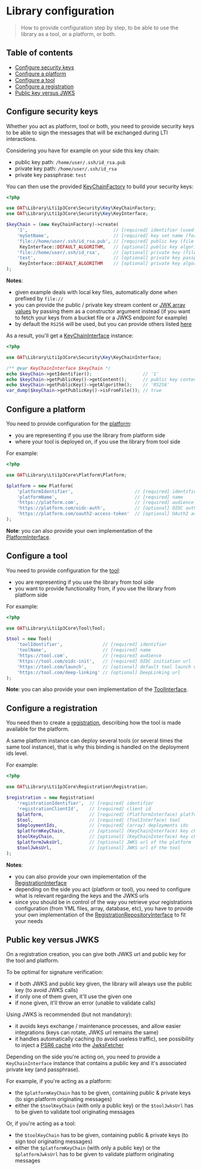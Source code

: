 # Library configuration

> How to provide configuration step by step, to be able to use the library as a tool, or a platform, or both.

## Table of contents

- [Configure security keys](#configure-security-keys)
- [Configure a platform](#configure-a-platform)
- [Configure a tool](#configure-a-tool)
- [Configure a registration](#configure-a-registration)
- [Public key versus JWKS](#public-key-versus-jwks)

## Configure security keys

Whether you act as platform, tool or both, you need to provide security keys to be able to sign the messages that will be exchanged during LTI interactions.

Considering you have for example on your side this key chain:
- public key path: `/home/user/.ssh/id_rsa.pub`
- private key path: `/home/user/.ssh/id_rsa`
- private key passphrase: `test`

You can then use the provided [KeyChainFactory](../../src/Security/Key/KeyChainFactory.php) to build your security keys:

```php
<?php

use OAT\Library\Lti1p3Core\Security\Key\KeyChainFactory;
use OAT\Library\Lti1p3Core\Security\Key\KeyInterface;

$keyChain = (new KeyChainFactory)->create(
    '1',                                // [required] identifier (used for JWT kid header)
    'mySetName',                        // [required] key set name (for grouping)
    'file://home/user/.ssh/id_rsa.pub', // [required] public key (file or content)
     KeyInterface::DEFAULT_ALGORITHM,   // [optional] public key algorithm (default: RS256)
    'file://home/user/.ssh/id_rsa',     // [optional] private key (file or content)
    'test',                             // [optional] private key passphrase (if existing)
     KeyInterface::DEFAULT_ALGORITHM    // [optional] private key algorithm (default: RS256)
);
```
**Notes**:
- given example deals with local key files, automatically done when prefixed by `file://`
- you can provide the public / private key stream content or [JWK array values](https://auth0.com/docs/tokens/json-web-tokens/json-web-key-set-properties) by passing them as a constructor argument instead (if you want to fetch your keys from a bucket file or a JWKS endpoint for example)
- by default the `RS256` will be used, but you can provide others listed [here](../../src/Security/Jwt/Signer/SignerFactory.php)

As a result, you'll get a [KeyChainInterface](../../src/Security/Key/KeyChainInterface.php) instance:

```php
<?php

use OAT\Library\Lti1p3Core\Security\Key\KeyChainInterface;

/** @var KeyChainInterface $keyChain */
echo $keyChain->getIdentifier();                   // '1'
echo $keyChain->getPublicKey()->getContent();      // public key content
echo $keyChain->getPublicKey()->getAlgorithm();    // 'RS256'
var_dump($keyChain->getPublicKey()->isFromFile()); // true
```

## Configure a platform

You need to provide configuration for the [platform](http://www.imsglobal.org/spec/lti/v1p3#platforms-and-tools):
- you are representing if you use the library from platform side
- where your tool is deployed on, if you use the library from tool side

For example:
```php
<?php

use OAT\Library\Lti1p3Core\Platform\Platform;

$platform = new Platform(
    'platformIdentifier',                       // [required] identifier
    'platformName',                             // [required] name
    'https://platform.com',                     // [required] audience
    'https://platform.com/oidc-auth',           // [optional] OIDC authentication url
    'https://platform.com/oauth2-access-token'  // [optional] OAuth2 access token url
);
```
**Note**: you can also provide your own implementation of the [PlatformInterface](../../src/Platform/PlatformInterface.php).

## Configure a tool

You need to provide configuration for the [tool](http://www.imsglobal.org/spec/lti/v1p3#platforms-and-tools):
- you are representing if you use the library from tool side
- you want to provide functionality from, if you use the library from platform side

For example:
```php
<?php

use OAT\Library\Lti1p3Core\Tool\Tool;

$tool = new Tool(
    'toolIdentifier',               // [required] identifier
    'toolName',                     // [required] name
    'https://tool.com',             // [required] audience
    'https://tool.com/oidc-init',   // [required] OIDC initiation url
    'https://tool.com/launch',      // [optional] default tool launch url
    'https://tool.com/deep-linking' // [optional] DeepLinking url
);
```
**Note**: you can also provide your own implementation of the [ToolInterface](../../src/Tool/ToolInterface.php).

## Configure a registration

You need then to create a [registration](http://www.imsglobal.org/spec/lti/v1p3#tool-deployment-0), describing how the tool is made available for the platform.

A same platform instance can deploy several tools (or several times the same tool instance), that is why this binding is handled on the deployment ids level.

For example:
```php
<?php

use OAT\Library\Lti1p3Core\Registration\Registration;

$registration = new Registration(
    'registrationIdentifier',  // [required] identifier
    'registrationClientId',    // [required] client id
    $platform,                 // [required] (PlatformInterface) platform 
    $tool,                     // [required] (ToolInterface) tool 
    $deploymentIds,            // [required] (array) deployments ids 
    $platformKeyChain,         // [optional] (KeyChainInterface) key chain of the platform 
    $toolKeyChain,             // [optional] (KeyChainInterface) key chain of the tool 
    $platformJwksUrl,          // [optional] JWKS url of the platform
    $toolJwksUrl,              // [optional] JWKS url of the tool
);
```
**Notes**:
- you can also provide your own implementation of the [RegistrationInterface](../../src/Registration/RegistrationInterface.php)
- depending on the side you act (platform or tool), you need to configure what is relevant regarding the keys and the JWKS urls
- since you should be in control of the way you retrieve your registrations configuration (from YML files, array, database, etc), you have to provide your own implementation of the [RegistrationRepositoryInterface](../../src/Registration/RegistrationRepositoryInterface.php) to fit your needs

## Public key versus JWKS

On a registration creation, you can give both JWKS url and public key for the tool and platform.

To be optimal for signature verification:
- if both JWKS and public key given, the library will always use the public key (to avoid JWKS calls)
- if only one of them given, it'll use the given one
- if none given, it'll throw an error (unable to validate calls)

Using JWKS is recommended (but not mandatory):
- it avoids keys exchange / maintenance processes, and allow easier integrations (keys can rotate, JWKS url remains the same)
- it handles automatically caching (to avoid useless traffic), see possibility to inject a [PSR6 cache](https://www.php-fig.org/psr/psr-6/#cacheitempoolinterface) into the [JwksFetcher](../../src/Security/Jwks/Fetcher/JwksFetcher.php)

Depending on the side you're acting on, you need to provide a `KeyChainInterface` instance that contains a public key and it's associated private key (and passphrase).

For example, if you're acting as a platform:
- the `$platformKeyChain` has to be given, containing public & private keys (to sign platform originating messages)
- either the `$toolKeyChain` (with only a public key) or the `$toolJwksUrl` has to be given to validate tool originating messages

Or, if you're acting as a tool:
- the `$toolKeyChain` has to be given, containing public & private keys (to sign tool originating messages)
- either the `$platformKeyChain` (with only a public key) or the `$platformJwksUrl` has to be given to validate platform originating messages